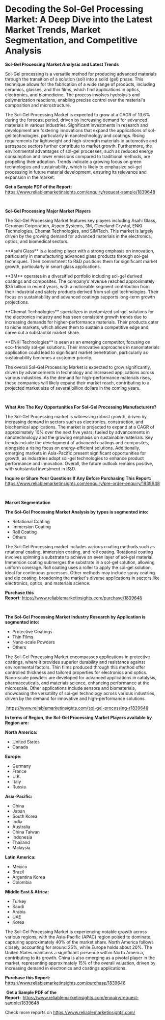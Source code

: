 <p><h1>Decoding the Sol-Gel Processing Market: A Deep Dive into the Latest Market Trends, Market Segmentation, and Competitive Analysis</h1></p><p><strong>Sol-Gel Processing Market Analysis and Latest Trends</strong></p>
<p><p>Sol-Gel processing is a versatile method for producing advanced materials through the transition of a solution (sol) into a solid (gel) phase. This technique allows for the fabrication of a wide range of products, including ceramics, glasses, and thin films, which find applications in optics, electronics, and biomedicine. The process involves hydrolysis and polymerization reactions, enabling precise control over the material's composition and microstructure.</p><p>The Sol-Gel Processing Market is expected to grow at a CAGR of 13.6% during the forecast period, driven by increasing demand for advanced materials in various industries. Significant investments in research and development are fostering innovations that expand the applications of sol-gel technologies, particularly in nanotechnology and coatings. Rising requirements for lightweight and high-strength materials in automotive and aerospace sectors further contribute to market growth. Furthermore, the environmental advantages of sol-gel processes, such as reduced energy consumption and lower emissions compared to traditional methods, are propelling their adoption. Trends indicate a growing focus on green technologies and sustainability, which is likely to emphasize sol-gel processing in future material development, ensuring its relevance and expansion in the market.</p></p>
<p><strong>Get a Sample PDF of the Report:&nbsp;</strong> <a href="https://www.reliablemarketinsights.com/enquiry/request-sample/1839648?utm_campaign=2197&utm_medium=2&utm_source=Github&utm_content=ia&utm_term=26032025&utm_id=sol-gel-processing">https://www.reliablemarketinsights.com/enquiry/request-sample/1839648</a></p>
<p>&nbsp;</p>
<p><strong>Sol-Gel Processing Major Market Players</strong></p>
<p><p>The Sol-Gel Processing Market features key players including Asahi Glass, Ceraman Corporation, Aspen Systems, 3M, Cleveland Crystal, ENKI Technologies, Chemat Technologies, and SIMTech. This market is largely driven by the growing demand for advanced materials in the electronics, optics, and biomedical sectors.</p><p>**Asahi Glass** is a leading player with a strong emphasis on innovation, particularly in manufacturing advanced glass products through sol-gel techniques. Their commitment to R&D positions them for significant market growth, particularly in smart glass applications. </p><p>**3M** operates in a diversified portfolio including sol-gel derived coatings and composites. The company’s revenue reached approximately $35 billion in recent years, with a noticeable segment contribution from their industrial and safety products derived from sol-gel technologies. Their focus on sustainability and advanced coatings supports long-term growth projections.</p><p>**Chemat Technologies** specializes in customized sol-gel solutions for the electronics industry and has seen consistent growth trends due to increasing demands for higher-performance materials. Their products cater to niche markets, which allows them to sustain a competitive edge and carve out a substantial market share.</p><p>**ENKI Technologies** is seen as an emerging competitor, focusing on eco-friendly sol-gel solutions. Their innovative approaches in nanomaterials application could lead to significant market penetration, particularly as sustainability becomes a customer priority.</p><p>The overall Sol-Gel Processing Market is expected to grow significantly, driven by advancements in technology and increased applications across various industries. As the demand for high-performance materials rises, these companies will likely expand their market reach, contributing to a projected market size of several billion dollars in the coming years.</p></p>
<p>&nbsp;</p>
<p><strong>What Are The Key Opportunities For Sol-Gel Processing Manufacturers?</strong></p>
<p><p>The Sol-Gel Processing market is witnessing robust growth, driven by increasing demand in sectors such as electronics, construction, and biochemical applications. The market is projected to expand at a CAGR of approximately 10% over the next five years, fueled by advancements in nanotechnology and the growing emphasis on sustainable materials. Key trends include the development of advanced coatings and composites, alongside a rising focus on energy-efficient solutions. Additionally, emerging markets in Asia-Pacific present significant opportunities for growth, as industries adopt sol-gel technologies to enhance product performance and innovation. Overall, the future outlook remains positive, with substantial investment in R&D.</p></p>
<p><strong>Inquire or Share Your Questions If Any Before Purchasing This Report:</strong> <a href="https://www.reliablemarketinsights.com/enquiry/pre-order-enquiry/1839648?utm_campaign=2197&utm_medium=2&utm_source=Github&utm_content=ia&utm_term=26032025&utm_id=sol-gel-processing">https://www.reliablemarketinsights.com/enquiry/pre-order-enquiry/1839648</a></p>
<p>&nbsp;</p>
<p><strong>Market Segmentation</strong></p>
<p><strong>The Sol-Gel Processing Market Analysis by types is segmented into:</strong></p>
<p><ul><li>Rotational Coating</li><li>Immersion Coating</li><li>Roll Coating</li><li>Others</li></ul></p>
<p><p>The Sol-Gel Processing market includes various coating methods such as rotational coating, immersion coating, and roll coating. Rotational coating involves spinning a substrate to achieve an even layer of sol-gel material. Immersion coating submerges the substrate in a sol-gel solution, allowing uniform coverage. Roll coating uses a roller to apply the sol-gel solution, ideal for continuous processes. Other methods may include spray coating and dip coating, broadening the market's diverse applications in sectors like electronics, optics, and materials science.</p></p>
<p><strong>Purchase this Report:&nbsp;</strong><a href="https://www.reliablemarketinsights.com/purchase/1839648?utm_campaign=2197&utm_medium=2&utm_source=Github&utm_content=ia&utm_term=26032025&utm_id=sol-gel-processing">https://www.reliablemarketinsights.com/purchase/1839648</a></p>
<p>&nbsp;</p>
<p><strong>The Sol-Gel Processing Market Industry Research by Application is segmented into:</strong></p>
<p><ul><li>Protective Coatings</li><li>Thin Films</li><li>Nano-scale Powders</li><li>Others</li></ul></p>
<p><p>The Sol-Gel Processing Market encompasses applications in protective coatings, where it provides superior durability and resistance against environmental factors. Thin films produced through this method offer controlled thickness and tailored properties for electronics and optics. Nano-scale powders are developed for advanced applications in catalysis, pharmaceuticals, and materials science, enhancing performance at the microscale. Other applications include sensors and biomaterials, showcasing the versatility of sol-gel technology across various industries, driven by the demand for innovative and high-performance solutions.</p></p>
<p><a href="https://www.reliablemarketinsights.com/sol-gel-processing-r1839648?utm_campaign=2197&utm_medium=2&utm_source=Github&utm_content=ia&utm_term=26032025&utm_id=sol-gel-processing">&nbsp;https://www.reliablemarketinsights.com/sol-gel-processing-r1839648</a></p>
<p><strong>In terms of Region, the Sol-Gel Processing Market Players available by Region are:</strong></p>
<p>
    <p> <strong> North America: </strong>
        <ul>
            <li>United States</li>
            <li>Canada</li>
        </ul>
        </p> 
    <p> <strong> Europe: </strong>
        <ul>
            <li>Germany</li>
            <li>France</li>
            <li>U.K.</li>
            <li>Italy</li>
            <li>Russia</li>
        </ul>
        </p> 
    <p> <strong> Asia-Pacific: </strong>
        <ul>
            <li>China</li>
            <li>Japan</li>
            <li>South Korea</li>
            <li>India</li>
            <li>Australia</li>
            <li>China Taiwan</li>
            <li>Indonesia</li>
            <li>Thailand</li>
            <li>Malaysia</li>
        </ul>
        </p> 
    <p> <strong> Latin America: </strong>
        <ul>
            <li>Mexico</li>
            <li>Brazil</li>
            <li>Argentina Korea</li>
            <li>Colombia</li>
        </ul>
        </p> 
    <p> <strong> Middle East & Africa: </strong>
        <ul>
            <li>Turkey</li>
            <li>Saudi</li>
            <li>Arabia</li>
            <li>UAE</li>
            <li>Korea</li>
        </ul>
    </p>
    </p>
<p><p>The Sol-Gel Processing Market is experiencing notable growth across various regions, with the Asia-Pacific (APAC) region poised to dominate, capturing approximately 40% of the market share. North America follows closely, accounting for around 25%, while Europe holds about 20%. The United States maintains a significant presence within North America, contributing to its growth. China is also emerging as a pivotal player in the market, representing approximately 15% of the overall valuation, driven by increasing demand in electronics and coatings applications.</p></p>
<p><strong>Purchase this Report: </strong><a href="https://www.reliablemarketinsights.com/purchase/1839648?utm_campaign=2197&utm_medium=2&utm_source=Github&utm_content=ia&utm_term=26032025&utm_id=sol-gel-processing">https://www.reliablemarketinsights.com/purchase/1839648</a></p>
<p>&nbsp;<strong>Get a Sample PDF of the Report:&nbsp;&nbsp;</strong><a href="https://www.reliablemarketinsights.com/enquiry/request-sample/1839648?utm_campaign=2197&utm_medium=2&utm_source=Github&utm_content=ia&utm_term=26032025&utm_id=sol-gel-processing">https://www.reliablemarketinsights.com/enquiry/request-sample/1839648</a></p>
<p><strong></strong></p>
<p>Check more reports on <a href="https://www.reliablemarketinsights.com/?utm_campaign=2197&utm_medium=2&utm_source=Github&utm_content=ia&utm_term=26032025&utm_id=sol-gel-processing">https://www.reliablemarketinsights.com/</a></p>